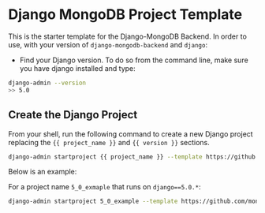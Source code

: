 # Django MongoDB Project Template

This is the starter template for the Django-MongoDB Backend. In order to use, with your version of `django-mongodb-backend` and `django`:

* Find your Django version. To do so from the command line, make sure you have django installed and type:

```bash
django-admin --version
>> 5.0
```


## Create the Django Project
From your shell, run the following command to create a new Django project replacing the `{{ project_name }}` and `{{ version }}` sections. 

```bash
django-admin startproject {{ project_name }} --template https://github.com/mongodb-labs/django-mongodb-project/archive/refs/heads/{{ version }}.x.zip
```

Below is an example:

For a project name `5_0_exmaple` that runs on `django==5.0.*`:

```bash
django-admin startproject 5_0_example --template https://github.com/mongodb-labs/django-mongodb-project/archive/refs/heads/5.0.x.zip
```
